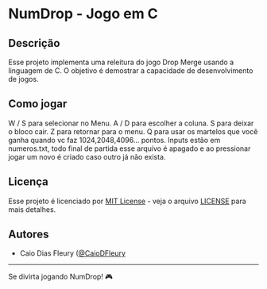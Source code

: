 # NumDrop - Jogo em C

## Descrição

Esse projeto implementa uma releitura do jogo Drop Merge usando a linguagem de C.
O objetivo é demostrar a capacidade de desenvolvimento de jogos.

## Como jogar

W / S para selecionar no Menu.
A / D para escolher a coluna.
S para deixar o bloco cair.
Z para retornar para o menu.
Q para usar os martelos que você ganha quando vc faz 1024,2048,4096... pontos.
Inputs estão em numeros.txt, todo final de partida esse arquivo é apagado e ao pressionar jogar um novo é criado caso outro já não exista.

## Licença

Esse projeto é licenciado por [MIT License](https://opensource.org/licenses/MIT) - veja o arquivo [LICENSE](LICENSE) para mais detalhes.

## Autores

- Caio Dias Fleury ([@CaioDFleury](https://github.com/CaioDFleury)
  
---

Se divirta jogando NumDrop! 🎮
